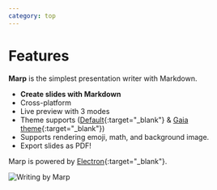 ```yaml
---
category: top
---
```


<div class="col-xs-12 col-sm-6">
  <div class="post-markdown" markdown="1">

# Features

**Marp** is the simplest presentation writer with Markdown.

- **Create slides with Markdown**
- Cross-platform
- Live preview with 3 modes
- Theme supports ([Default](https://speakerdeck.com/yhatt/marp-basic-example){:target="_blank"} &amp; [Gaia theme](https://speakerdeck.com/yhatt/introducing-marps-gaia-theme){:target="_blank"})
- Supports rendering emoji, math, and background image.
- Export slides as PDF!

Marp is powered by [Electron](http://electron.atom.io/){:target="_blank"}.

</div>
</div>
<div class="col-xs-12 col-sm-6">
  <img src="{{ site.url }}/images/marp-cast.gif" class="post-sub-image" alt="Writing by Marp" style="max-width: 512px;">
</div>
